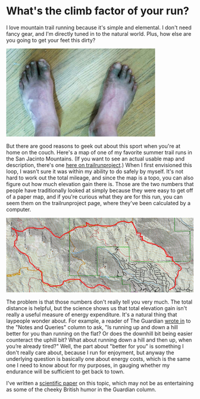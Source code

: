 What's the climb factor of your run?
====================================

I love mountain trail running because it's simple and elemental. I don't need fancy gear,
and I'm directly tuned in to the natural world. Plus, how else are you going to get your
feet this dirty?

![picture of dirty feet](dirty_feet.jpg)

But there are good reasons to geek out about this sport when you're at home
on the couch. Here's a map of one of my favorite summer trail runs in the San
Jacinto Mountains. (If you want to see an actual usable map and description,
there's one [here on trailrunproject](https://www.trailrunproject.com/trail/7093426/san-jacinto-peak-loop).)
When I first envisioned this loop, I wasn't sure it was within my ability to do
safely by myself. It's not hard to work out the total mileage, and since the map
is a topo, you can also figure out how much elevation gain there is. Those are the two
numbers that people have traditionally looked at simply because they were easy to
get off of a paper map, and if you're curious what they are for this run, you can
seem them on the trailrunproject page, where they've been calculated by a computer.

![topo map of a running loop](san_j_loop.png)

The problem is that those numbers don't really tell you very much. The
total distance is helpful, but the science shows us that total
elevation gain isn't really a useful measure of energy
expenditure. It's a natural thing that laypeople wonder about. For
example, a reader of The Guardian [wrote in](https://www.theguardian.com/lifeandstyle/2022/aug/07/readers-reply-is-running-up-and-down-a-hill-better-for-you-than-running-on-the-flat) to the "Notes and Queries"
column to ask, "Is running up and down a hill better for you than
running on the flat? Or does the downhill bit being easier counteract
the uphill bit? What about running down a hill and then up, when
you’re already tired?" Well, the part about "better for you" is something
I don't really care about, because I run for enjoyment, but anyway the
underlying question is basically one about energy costs, which is the
same one I need to know about for my purposes, in gauging whether my
endurance will be sufficient to get back to town.

I've written a [scientific paper](https://www.biorxiv.org/content/10.1101/2021.04.03.438339v2) on this topic,
which may not be as entertaining as some of the cheeky British humor in the
Guardian column.